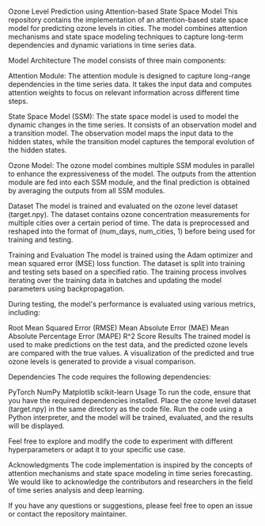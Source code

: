 
Ozone Level Prediction using Attention-based State Space Model
This repository contains the implementation of an attention-based state space model for predicting ozone levels in cities. The model combines attention mechanisms and state space modeling techniques to capture long-term dependencies and dynamic variations in time series data.

Model Architecture
The model consists of three main components:

Attention Module: The attention module is designed to capture long-range dependencies in the time series data. It takes the input data and computes attention weights to focus on relevant information across different time steps.

State Space Model (SSM): The state space model is used to model the dynamic changes in the time series. It consists of an observation model and a transition model. The observation model maps the input data to the hidden states, while the transition model captures the temporal evolution of the hidden states.

Ozone Model: The ozone model combines multiple SSM modules in parallel to enhance the expressiveness of the model. The outputs from the attention module are fed into each SSM module, and the final prediction is obtained by averaging the outputs from all SSM modules.

Dataset
The model is trained and evaluated on the ozone level dataset (target.npy). The dataset contains ozone concentration measurements for multiple cities over a certain period of time. The data is preprocessed and reshaped into the format of (num_days, num_cities, 1) before being used for training and testing.

Training and Evaluation
The model is trained using the Adam optimizer and mean squared error (MSE) loss function. The dataset is split into training and testing sets based on a specified ratio. The training process involves iterating over the training data in batches and updating the model parameters using backpropagation.

During testing, the model's performance is evaluated using various metrics, including:

Root Mean Squared Error (RMSE)
Mean Absolute Error (MAE)
Mean Absolute Percentage Error (MAPE)
R^2 Score
Results
The trained model is used to make predictions on the test data, and the predicted ozone levels are compared with the true values. A visualization of the predicted and true ozone levels is generated to provide a visual comparison.

Dependencies
The code requires the following dependencies:

PyTorch
NumPy
Matplotlib
scikit-learn
Usage
To run the code, ensure that you have the required dependencies installed. Place the ozone level dataset (target.npy) in the same directory as the code file. Run the code using a Python interpreter, and the model will be trained, evaluated, and the results will be displayed.

Feel free to explore and modify the code to experiment with different hyperparameters or adapt it to your specific use case.

Acknowledgments
The code implementation is inspired by the concepts of attention mechanisms and state space modeling in time series forecasting. We would like to acknowledge the contributors and researchers in the field of time series analysis and deep learning.

If you have any questions or suggestions, please feel free to open an issue or contact the repository maintainer.
